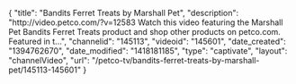 {
    "title": "Bandits Ferret Treats by Marshall Pet",
    "description": "http:\/\/video.petco.com\/?v=12583 Watch this video featuring the Marshall Pet Bandits Ferret Treats product and shop other products on petco.com. Featured in t...",
    "channelid": "145113",
    "videoid": "145601",
    "date_created": "1394762670",
    "date_modified": "1418181185",
    "type": "captivate",
    "layout": "channelVideo",
    "url": "\/petco-tv\/bandits-ferret-treats-by-marshall-pet\/145113-145601"
}